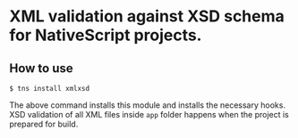 XML validation against XSD schema for NativeScript projects.
=======================================

How to use
----------
```
$ tns install xmlxsd
```

The above command installs this module and installs the necessary hooks. XSD validation of all XML files inside `app` folder happens when the project is prepared for build.
